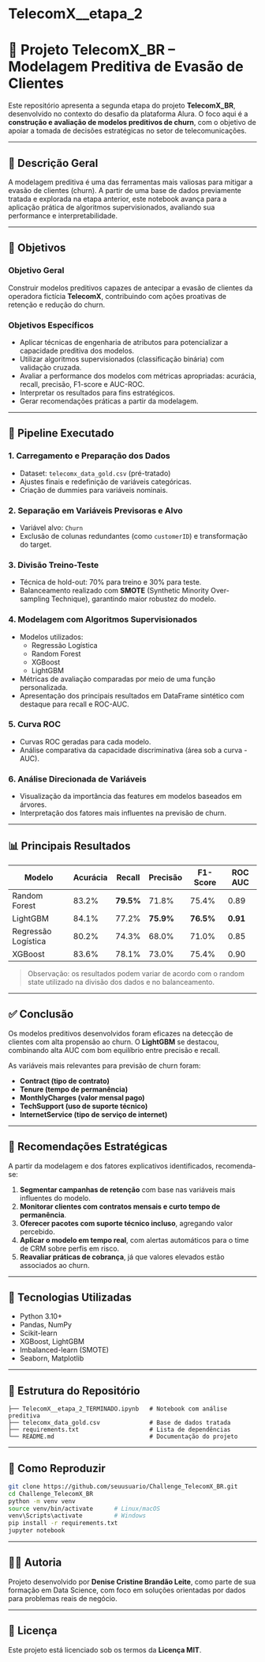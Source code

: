 # TelecomX__etapa_2

# 🤖 Projeto TelecomX_BR – Modelagem Preditiva de Evasão de Clientes

Este repositório apresenta a segunda etapa do projeto **TelecomX_BR**, desenvolvido no contexto do desafio da plataforma Alura. O foco aqui é a **construção e avaliação de modelos preditivos de churn**, com o objetivo de apoiar a tomada de decisões estratégicas no setor de telecomunicações.

---

## 📌 Descrição Geral

A modelagem preditiva é uma das ferramentas mais valiosas para mitigar a evasão de clientes (churn). A partir de uma base de dados previamente tratada e explorada na etapa anterior, este notebook avança para a aplicação prática de algoritmos supervisionados, avaliando sua performance e interpretabilidade.

---

## 🎯 Objetivos

### Objetivo Geral
Construir modelos preditivos capazes de antecipar a evasão de clientes da operadora fictícia **TelecomX**, contribuindo com ações proativas de retenção e redução do churn.

### Objetivos Específicos

- Aplicar técnicas de engenharia de atributos para potencializar a capacidade preditiva dos modelos.
- Utilizar algoritmos supervisionados (classificação binária) com validação cruzada.
- Avaliar a performance dos modelos com métricas apropriadas: acurácia, recall, precisão, F1-score e AUC-ROC.
- Interpretar os resultados para fins estratégicos.
- Gerar recomendações práticas a partir da modelagem.

---

## 🧪 Pipeline Executado

### 1. **Carregamento e Preparação dos Dados**
- Dataset: `telecomx_data_gold.csv` (pré-tratado)
- Ajustes finais e redefinição de variáveis categóricas.
- Criação de dummies para variáveis nominais.

### 2. **Separação em Variáveis Previsoras e Alvo**
- Variável alvo: `Churn`
- Exclusão de colunas redundantes (como `customerID`) e transformação do target.

### 3. **Divisão Treino-Teste**
- Técnica de hold-out: 70% para treino e 30% para teste.
- Balanceamento realizado com **SMOTE** (Synthetic Minority Over-sampling Technique), garantindo maior robustez do modelo.

### 4. **Modelagem com Algoritmos Supervisionados**
- Modelos utilizados:
  - Regressão Logística
  - Random Forest
  - XGBoost
  - LightGBM
- Métricas de avaliação comparadas por meio de uma função personalizada.
- Apresentação dos principais resultados em DataFrame sintético com destaque para recall e ROC-AUC.

### 5. **Curva ROC**
- Curvas ROC geradas para cada modelo.
- Análise comparativa da capacidade discriminativa (área sob a curva - AUC).

### 6. **Análise Direcionada de Variáveis**
- Visualização da importância das features em modelos baseados em árvores.
- Interpretação dos fatores mais influentes na previsão de churn.

---

## 📊 Principais Resultados

| Modelo            | Acurácia | Recall | Precisão | F1-Score | ROC AUC |
|------------------|----------|--------|----------|----------|---------|
| Random Forest     | 83.2%    | **79.5%** | 71.8%    | 75.4%    | 0.89    |
| LightGBM          | 84.1%    | 77.2% | **75.9%** | **76.5%** | **0.91** |
| Regressão Logística | 80.2%    | 74.3% | 68.0%    | 71.0%    | 0.85    |
| XGBoost           | 83.6%    | 78.1% | 73.0%    | 75.4%    | 0.90    |

> Observação: os resultados podem variar de acordo com o random state utilizado na divisão dos dados e no balanceamento.

---

## ✅ Conclusão

Os modelos preditivos desenvolvidos foram eficazes na detecção de clientes com alta propensão ao churn. O **LightGBM** se destacou, combinando alta AUC com bom equilíbrio entre precisão e recall.

As variáveis mais relevantes para previsão de churn foram:

- **Contract (tipo de contrato)**
- **Tenure (tempo de permanência)**
- **MonthlyCharges (valor mensal pago)**
- **TechSupport (uso de suporte técnico)**
- **InternetService (tipo de serviço de internet)**

---

## 📌 Recomendações Estratégicas

A partir da modelagem e dos fatores explicativos identificados, recomenda-se:

1. **Segmentar campanhas de retenção** com base nas variáveis mais influentes do modelo.
2. **Monitorar clientes com contratos mensais e curto tempo de permanência**.
3. **Oferecer pacotes com suporte técnico incluso**, agregando valor percebido.
4. **Aplicar o modelo em tempo real**, com alertas automáticos para o time de CRM sobre perfis em risco.
5. **Reavaliar práticas de cobrança**, já que valores elevados estão associados ao churn.

---

## 🔧 Tecnologias Utilizadas

- Python 3.10+
- Pandas, NumPy
- Scikit-learn
- XGBoost, LightGBM
- Imbalanced-learn (SMOTE)
- Seaborn, Matplotlib

---

## 📁 Estrutura do Repositório

```
├── TelecomX__etapa_2_TERMINADO.ipynb   # Notebook com análise preditiva
├── telecomx_data_gold.csv              # Base de dados tratada
├── requirements.txt                    # Lista de dependências
└── README.md                           # Documentação do projeto
```

---

## 🔄 Como Reproduzir

```bash
git clone https://github.com/seuusuario/Challenge_TelecomX_BR.git
cd Challenge_TelecomX_BR
python -m venv venv
source venv/bin/activate      # Linux/macOS
venv\Scripts\activate         # Windows
pip install -r requirements.txt
jupyter notebook
```

---

## 👩‍💻 Autoria

Projeto desenvolvido por **Denise Cristine Brandão Leite**, como parte de sua formação em Data Science, com foco em soluções orientadas por dados para problemas reais de negócio.

---

## 📄 Licença

Este projeto está licenciado sob os termos da **Licença MIT**.
